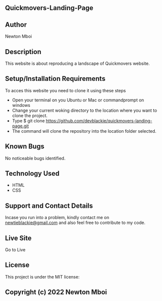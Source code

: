 ## Quickmovers-Landing-Page

## Author
Newton Mboi

## Description
This website is about reproducing a landscape of Quickmovers website.

## Setup/Installation Requirements
To acces this website you need to clone it using these steps
* Open your terminal on you Ubuntu or Mac or commandprompt on windows
* Change your current woking directory to the location where you want to clone the project.
* Type $ git clone https://github.com/devblackie/quickmovers-landing-page.git
* The command will clone the repository into the location folder selected.

## Known Bugs
No noticeable bugs identified.

## Technology Used
* HTML
* CSS

## Support and Contact Details
Incase you run into a problem, kindly contact  me on newtieblackie@gmail.com and also feel free to contribute to my code.

## Live Site
Go to <a src="https://devblackie.github.io/quickmovers-landing-page/">Live</a>

## License
This project is under the MIT license:

## Copyright (c) 2022 Newton Mboi